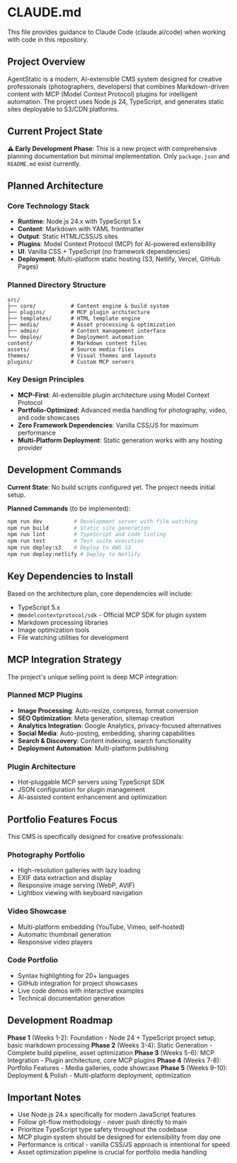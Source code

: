 # CLAUDE.md

This file provides guidance to Claude Code (claude.ai/code) when working with code in this repository.

## Project Overview

AgentStatic is a modern, AI-extensible CMS system designed for creative professionals (photographers, developers) that combines Markdown-driven content with MCP (Model Context Protocol) plugins for intelligent automation. The project uses Node.js 24, TypeScript, and generates static sites deployable to S3/CDN platforms.

## Current Project State

**⚠️ Early Development Phase**: This is a new project with comprehensive planning documentation but minimal implementation. Only `package.json` and `README.md` exist currently.

## Planned Architecture

### Core Technology Stack
- **Runtime**: Node.js 24.x with TypeScript 5.x
- **Content**: Markdown with YAML frontmatter
- **Output**: Static HTML/CSS/JS sites
- **Plugins**: Model Context Protocol (MCP) for AI-powered extensibility
- **UI**: Vanilla CSS + TypeScript (no framework dependencies)
- **Deployment**: Multi-platform static hosting (S3, Netlify, Vercel, GitHub Pages)

### Planned Directory Structure
```
src/
├── core/           # Content engine & build system
├── plugins/        # MCP plugin architecture
├── templates/      # HTML template engine
├── media/          # Asset processing & optimization
├── admin/          # Content management interface
└── deploy/         # Deployment automation
content/            # Markdown content files
assets/             # Source media files
themes/             # Visual themes and layouts
plugins/            # Custom MCP servers
```

### Key Design Principles
- **MCP-First**: AI-extensible plugin architecture using Model Context Protocol
- **Portfolio-Optimized**: Advanced media handling for photography, video, and code showcases
- **Zero Framework Dependencies**: Vanilla CSS/JS for maximum performance
- **Multi-Platform Deployment**: Static generation works with any hosting provider

## Development Commands

**Current State**: No build scripts configured yet. The project needs initial setup.

**Planned Commands** (to be implemented):
```bash
npm run dev          # Development server with file watching
npm run build        # Static site generation
npm run lint         # TypeScript and code linting
npm run test         # Test suite execution
npm run deploy:s3    # Deploy to AWS S3
npm run deploy:netlify # Deploy to Netlify
```

## Key Dependencies to Install

Based on the architecture plan, core dependencies will include:
- TypeScript 5.x
- `@modelcontextprotocol/sdk` - Official MCP SDK for plugin system
- Markdown processing libraries
- Image optimization tools
- File watching utilities for development

## MCP Integration Strategy

The project's unique selling point is deep MCP integration:

### Planned MCP Plugins
- **Image Processing**: Auto-resize, compress, format conversion
- **SEO Optimization**: Meta generation, sitemap creation
- **Analytics Integration**: Google Analytics, privacy-focused alternatives
- **Social Media**: Auto-posting, embedding, sharing capabilities
- **Search & Discovery**: Content indexing, search functionality
- **Deployment Automation**: Multi-platform publishing

### Plugin Architecture
- Hot-pluggable MCP servers using TypeScript SDK
- JSON configuration for plugin management
- AI-assisted content enhancement and optimization

## Portfolio Features Focus

This CMS is specifically designed for creative professionals:

### Photography Portfolio
- High-resolution galleries with lazy loading
- EXIF data extraction and display
- Responsive image serving (WebP, AVIF)
- Lightbox viewing with keyboard navigation

### Video Showcase
- Multi-platform embedding (YouTube, Vimeo, self-hosted)
- Automatic thumbnail generation
- Responsive video players

### Code Portfolio
- Syntax highlighting for 20+ languages
- GitHub integration for project showcases
- Live code demos with interactive examples
- Technical documentation generation

## Development Roadmap

**Phase 1** (Weeks 1-2): Foundation - Node 24 + TypeScript project setup, basic markdown processing
**Phase 2** (Weeks 3-4): Static Generation - Complete build pipeline, asset optimization
**Phase 3** (Weeks 5-6): MCP Integration - Plugin architecture, core MCP plugins
**Phase 4** (Weeks 7-8): Portfolio Features - Media galleries, code showcase
**Phase 5** (Weeks 9-10): Deployment & Polish - Multi-platform deployment, optimization

## Important Notes

- Use Node.js 24.x specifically for modern JavaScript features
- Follow git-flow methodology - never push directly to main
- Prioritize TypeScript type safety throughout the codebase
- MCP plugin system should be designed for extensibility from day one
- Performance is critical - vanilla CSS/JS approach is intentional for speed
- Asset optimization pipeline is crucial for portfolio media handling